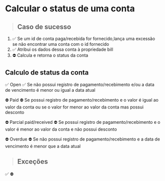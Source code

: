 # Calcular o status de uma conta

> ## Caso de sucesso

1. ✅ Se um id de conta paga/recebida for fornecido,lança uma excessão se não encontrar uma conta com o id fornecido
2. ✅ Atribui os dados dessa conta à propriedade bill
3. ⛔ Calcula e retorna o status da conta


## Calculo de status da conta
✅ Open
  ✅ Se não possui registro de pagamento/recebimento e/ou a data de vencimento é menor ou igual a data atual

⛔ Paid
  ⛔ Se possui registro de pagamento/recebimento e o valor é igual ao valor da conta ou se o valor for menor ao valor da conta mas possui desconto

⛔ Parcial paid/received
  ⛔ Se possui registro de pagamento/recebimento e o valor é menor ao valor da conta e não possui desconto

⛔ Overdue
  ⛔ Se não possui registro de pagamento/recebimento e a data de vencimento é menor que a data atual


> ## Exceções

✅
⛔